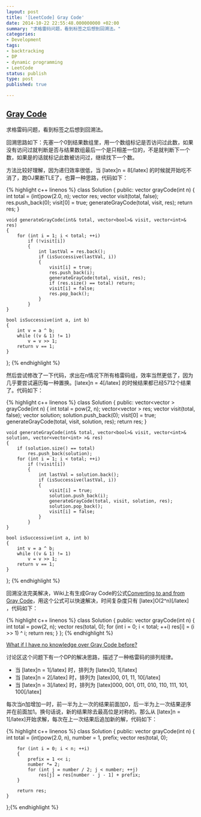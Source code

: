 ```yaml
---
layout: post
title: '[LeetCode] Gray Code'
date: 2014-10-22 22:55:48.000000000 +02:00
summary: "求格雷码问题，看到标签之后想到回溯法。"
categories:
- Development
tags:
- backtracking
- DP
- dynamic programming
- LeetCode
status: publish
type: post
published: true

---
```


## [Gray Code](https://oj.leetcode.com/problems/gray-code/)


求格雷码问题，看到标签之后想到回溯法。

回溯思路如下：先塞一个0到结果数组里，用一个数组标记是否访问过此数，如果没有访问过就判断是否与结果数组最后一个是只相差一位的，不是就判断下一个数，如果是的话就标记此数被访问过，继续找下一个数。

方法比较好理解，因为递归效率很低，当 [latex]n = 8[/latex] 的时候就开始吃不消了，跑OJ果断TLE了，也算一种思路，代码如下：

{% highlight c++ linenos %}
class Solution {
public:
    vector<int> grayCode(int n) {
        int total = (int)pow(2.0, n);
        vector<int> res;
        vector<bool> visit(total, false);
        res.push_back(0);
        visit[0] = true;
        generateGrayCode(total, visit, res);
        return res;
    }

    void generateGrayCode(int& total, vector<bool>& visit, vector<int>& res)
    {
        for (int i = 1; i < total; ++i)
            if (!visit[i])
            {
                int lastVal = res.back();
                if (isSuccessive(lastVal, i))
                {
                    visit[i] = true;
                    res.push_back(i);
                    generateGrayCode(total, visit, res);
                    if (res.size() == total) return;
                    visit[i] = false;
                    res.pop_back();
                }
            }
    }

    bool isSuccessive(int a, int b)
    {
        int v = a ^ b;
        while ((v & 1) != 1)
            v = v >> 1;
        return v == 1;
    }
};
{% endhighlight %}

然后尝试修改了一下代码，求出在n情况下所有格雷码组，效率当然更低了，因为几乎要尝试遍历每一种置换。[latex]n = 4[/latex] 的时候结果都已经5712个结果了。代码如下：

{% highlight c++ linenos %}
class Solution {
public:
    vector<vector<int> > grayCode(int n) {
        int total = pow(2, n);
        vector<vector<int> > res;
        vector<bool> visit(total, false);
        vector<int> solution;
        solution.push_back(0);
        visit[0] = true;
        generateGrayCode(total, visit, solution, res);
        return res;
    }

    void generateGrayCode(int& total, vector<bool>& visit, vector<int>& solution, vector<vector<int> >& res)
    {
        if (solution.size() == total)
            res.push_back(solution);
        for (int i = 1; i < total; ++i)
            if (!visit[i])
            {
                int lastVal = solution.back();
                if (isSuccessive(lastVal, i))
                {
                    visit[i] = true;
                    solution.push_back(i);
                    generateGrayCode(total, visit, solution, res);
                    solution.pop_back();
                    visit[i] = false;
                }
            }
    }

    bool isSuccessive(int a, int b)
    {
        int v = a ^ b;
        while ((v & 1) != 1)
            v = v >> 1;
        return v == 1;
    }
};
{% endhighlight %}




回溯没法完美解决，Wiki上有生成Gray Code的公式[Converting to and from Gray Code](http://en.wikipedia.org/wiki/Gray_code#Converting_to_and_from_Gray_code)，用这个公式可以快速解决，时间复杂度只有 [latex]O(2^n)[/latex] ，代码如下：

{% highlight c++ linenos %}
class Solution {
public:
    vector<int> grayCode(int n) {
        int total = pow(2, n);
        vector<int> res(total, 0);
        for (int i = 0; i < total; ++i)
            res[i] = (i >> 1) ^ i;
        return res;
    }
};
{% endhighlight %}

[What if I have no knowledge over Gray Code before?](https://oj.leetcode.com/discuss/1525/what-if-i-have-no-knowledge-over-gray-code-before)

讨论区这个问题下有一个DP的解决思路，描述了一种格雷码的排列规律。

* 当 [latex]n = 1[/latex] 时，排列为 [latex]0, 1[/latex]
* 当 [latex]n = 2[/latex] 时，排列为 [latex]00, 01, 11, 10[/latex]
* 当 [latex]n = 3[/latex] 时，排列为 [latex]000, 001, 011, 010, 110, 111, 101, 100[/latex]

每次当n加增加一时，前一半为上一次的结果前面加0，后一半为上一次结果逆序并在前面加1。换句话说，新的结果除去最高位是对称的。那么从 [latex]n = 1[/latex]开始求解，每次在上一次结果后追加新的解，代码如下：

{% highlight c++ linenos %}
class Solution {
public:
    vector<int> grayCode(int n) {
        int total = (int)pow(2.0, n), number = 1, prefix;
        vector<int> res(total, 0);

        for (int i = 0; i < n; ++i)
        {
            prefix = 1 << i;
            number *= 2;
            for (int j = number / 2; j < number; ++j)
                res[j] = res[number - j - 1] + prefix;
        }

        return res;
    }
};{% endhighlight %}